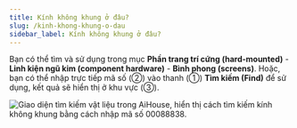 ```yaml
---
title: Kính không khung ở đâu?
slug: /kinh-khong-khung-o-dau
sidebar_label: Kính không khung ở đâu?
---
```


Bạn có thể tìm và sử dụng trong mục **Phần trang trí cứng (hard-mounted)** - **Linh kiện ngũ kim (component hardware)** - **Bình phong (screens)**. Hoặc, bạn có thể nhập trực tiếp mã số (②)  vào thanh (①) **Tìm kiếm (Find)** để sử dụng, kết quả sẽ hiển thị ở khu vực (③).

![Giao diện tìm kiếm vật liệu trong AiHouse, hiển thị cách tìm kiếm kính không khung bằng cách nhập mã số 00088838.](https://storage.googleapis.com/jegavn_kb/images/871c6da4-274f-48d9-838a-a83b58c2f1e6.png)